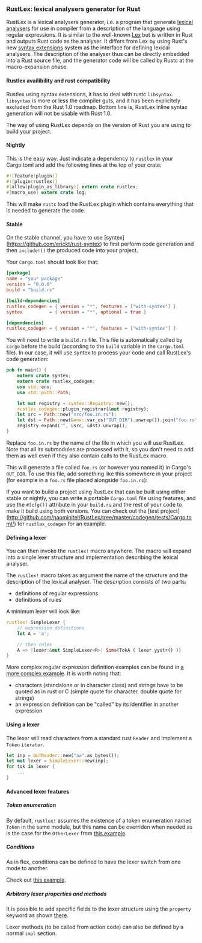 ### RustLex: lexical analysers generator for Rust

RustLex is a lexical analysers generator, i.e. a program that generate [lexical
analysers](http://en.wikipedia.org/wiki/Lexical_analysis) for use in compiler
from a description of the language using regular expressions. It is similar to
the well-known [Lex](http://en.wikipedia.org/wiki/Lex_(software)) but is written
in Rust and outputs Rust code as the analyser.  It differs from Lex by using
Rust's new [syntax extensions]() system as the interface for defining lexical
analysers. The description of the analyser thus can be directly embedded into a
Rust source file, and the generator code will be called by Rustc at the
 macro-expansion phase.

#### Rustlex availibility and rust compatibility

Rustlex using syntax extensions, it has to deal with rustc `libsyntax`.
`libsyntax` is more or less the compiler guts, and it has been explicitely
excluded from the Rust 1.0 roadmap. Bottom line is, RustLex inline syntax
generation will not be usable with Rust 1.0.

The way of using RustLex depends on the version of Rust you are using to build
your project.

#### Nightly

This is the easy way. Just indicate a dependency to `rustlex` in your Cargo.toml
and add the following lines at the top of your crate:

```rust
#![feature(plugin)]
#![plugin(rustlex)]
#[allow(plugin_as_library)] extern crate rustlex;
#[macro_use] extern crate log;
```

This will make `rustc` load the RustLex plugin which contains everything that
is needed to generate the code.

#### Stable

On the stable channel, you have to use [syntex]
(https://github.com/erickt/rust-syntex) to first perform code generation and then
 `include!()` the produced code into your project.

Your `Cargo.toml` should look like that:

```toml
[package]
name = "your package"
version = "0.0.0"
build = "build.rs"

[build-dependencies]
rustlex_codegen = { version = "*", features = ["with-syntex"] }
syntex          = { version = "*", optional = true }

[dependencies]
rustlex_codegen = { version = "*", features = ["with-syntex"] }
```

You will need to write a `build.rs` file. This file is automatically called by
`cargo` before the build (according to the `build` variable in the `Cargo.toml`
file). In our case, it will use syntex to process your code and call RustLex's
code generation:

```rust
pub fn main() {
    extern crate syntex;
    extern crate rustlex_codegen;
    use std::env;
    use std::path::Path;

    let mut registry = syntex::Registry::new();
    rustlex_codegen::plugin_registrar(&mut registry);
    let src = Path::new("src/foo.in.rs");
    let dst = Path::new(&env::var_os("OUT_DIR").unwrap()).join("foo.rs");
    registry.expand("", &src, &dst).unwrap();
}
```

Replace `foo.in.rs` by the name of the file in which you will use RustLex. Note
that all its submodules are processed with it, so you don't need to add them as
well even if they also contain calls to the RustLex macro.

This will generate a file called `foo.rs` (or however you named it) in Cargo's
`OUT_DIR`. To use this file, add something like this somewhere in your project
(for example in a `foo.rs` file placed alongside `foo.in.rs`):

If you want to build a project using RustLex that can be built using either
stable or nightly, you can write a portable `Cargo.toml` file using features,
and use the `#[cfg()]` attribute in your `build.rs` and the rest of your code to
make it build using both versions. You can check out the [test project]
(http://github.com/naominitel/RustLex/tree/master/codegen/tests/Cargo.toml/) for
`rustlex_codegen` for an example.

#### Defining a lexer

You can then invoke the `rustlex!` macro anywhere. The macro will expand into a
single lexer structure and implementation describing the lexical analyser.

The `rustlex!` macro takes as argument the name of the structure and the
 description of the lexical analyser. The description consists of two parts:
* definitions of regular expressions
* definitions of rules

A minimum lexer will look like:

```rust
rustlex! SimpleLexer {
    // expression definitions
    let A = 'a';

    // then rules
    A => |lexer:&mut SimpleLexer<R>| Some(TokA ( lexer.yystr() ))
}
```

More complex regular expression definition examples can be found in [a more
 complex example](tests/complex.rs). It is worth noting that:
* characters (standalone or in character class) and strings have to be quoted as
  in rust or C (simple quote for character, double quote for strings)
* an expression definition can be "called" by its identifier in another
  expression

#### Using a lexer

The lexer will read characters from a standard rust `Reader` and implement a
`Token` `iterator`.

```rust
let inp = BufReader::new("aa".as_bytes());
let mut lexer = SimpleLexer::new(inp);
for tok in lexer {
    ...
}
```

#### Advanced lexer features

##### Token enumeration

By default, `rustlex!` assumes the existence of a token enumeration named
`Token` in the same module, but this name can be overriden when needed as is the
case for the `OtherLexer` from [this example](tests/simple.rs).

##### Conditions

As in flex, conditions can be defined to have the lexer switch from one mode to
another.

Check out [this example](tests/condition.rs).

##### Arbitrary lexer properties and methods

It is possible to add specific fields to the lexer structure using the
`property` keyword as shown [there](tests/properties.rs).

Lexer methods (to be called from action code) can also be defined by a normal
`impl` section.
